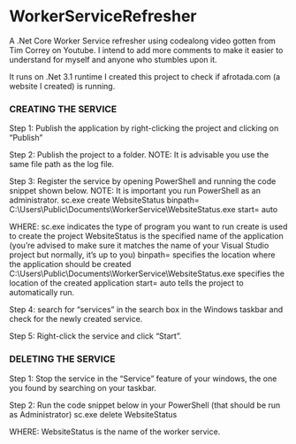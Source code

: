 # WorkerServiceRefresher
A .Net Core Worker Service refresher using codealong video gotten from Tim Correy on Youtube. I intend to add more comments to make it easier to understand for myself and anyone who stumbles upon it.

It runs on .Net 3.1 runtime
I created this project to check if afrotada.com (a website I created) is running.

### CREATING THE SERVICE

Step 1: Publish the application by right-clicking the project and clicking on “Publish”

Step 2: Publish the project to a folder.
NOTE: It is advisable you use the same file path as the log file.

Step 3: Register the service by opening PowerShell and running the code snippet shown below. 
NOTE: It is important you run PowerShell as an administrator.
sc.exe create WebsiteStatus binpath= C:\Users\Public\Documents\WorkerService\WebsiteStatus.exe start= auto

WHERE:	sc.exe indicates the type of program you want to run
	create is used to create the project
	WebsiteStatus is the specified name of the application (you’re advised to make sure it matches the name of your Visual Studio project but normally, it’s up to you)
	binpath= specifies the location where the application should be created
	C:\Users\Public\Documents\WorkerService\WebsiteStatus.exe specifies the location of the created application
	start= auto tells the project to automatically run.

Step 4: search for “services” in the search box in the Windows taskbar and check for the newly created service.

Step 5: Right-click the service and click “Start”.


### DELETING THE SERVICE

Step 1: Stop the service in the “Service” feature of your windows, the one you found by searching on your taskbar.

Step 2: Run the code snippet below in your PowerShell (that should be run as Administrator)
sc.exe delete WebsiteStatus


WHERE: WebsiteStatus is the name of the worker service.
